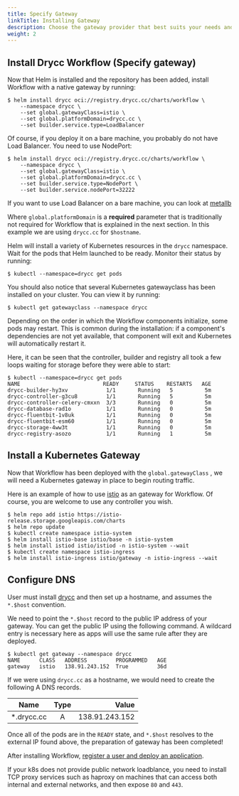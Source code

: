 ```yaml
---
title: Specify Gateway
linkTitle: Installing Gateway
description: Choose the gateway provider that best suits your needs and platform.
weight: 2
---
```


## Install Drycc Workflow (Specify gateway)

Now that Helm is installed and the repository has been added, install Workflow with a native gateway by running:

```
$ helm install drycc oci://registry.drycc.cc/charts/workflow \
    --namespace drycc \
    --set global.gatewayClass=istio \
    --set global.platformDomain=drycc.cc \
    --set builder.service.type=LoadBalancer
```

Of course, if you deploy it on a bare machine, you probably do not have Load Balancer. You need to use NodePort:
```
$ helm install drycc oci://registry.drycc.cc/charts/workflow \
    --namespace drycc \
    --set global.gatewayClass=istio \
    --set global.platformDomain=drycc.cc \
    --set builder.service.type=NodePort \
    --set builder.service.nodePort=32222
```

If you want to use Load Balancer on a bare machine, you can look at [metallb](https://github.com/metallb/metallb)

Where `global.platformDomain` is a **required** parameter that is traditionally not required for Workflow that is explained in the next section. In this example we are using `drycc.cc` for `$hostname`.

Helm will install a variety of Kubernetes resources in the `drycc` namespace.
Wait for the pods that Helm launched to be ready. Monitor their status by running:

```
$ kubectl --namespace=drycc get pods
```

You should also notice that several Kubernetes gatewayclass has been installed on your cluster. You can view it by running:

```
$ kubectl get gatewayclass --namespace drycc
```

Depending on the order in which the Workflow components initialize, some pods may restart. This is common during the
installation: if a component's dependencies are not yet available, that component will exit and Kubernetes will
automatically restart it.

Here, it can be seen that the controller, builder and registry all took a few loops waiting for storage before they were able to start:

```
$ kubectl --namespace=drycc get pods
NAME                          READY     STATUS    RESTARTS   AGE
drycc-builder-hy3xv            1/1       Running   5          5m
drycc-controller-g3cu8         1/1       Running   5          5m
drycc-controller-celery-cmxxn  3/3       Running   0          5m
drycc-database-rad1o           1/1       Running   0          5m
drycc-fluentbit-1v8uk          1/1       Running   0          5m
drycc-fluentbit-esm60          1/1       Running   0          5m
drycc-storage-4ww3t            1/1       Running   0          5m
drycc-registry-asozo           1/1       Running   1          5m
```

## Install a Kubernetes Gateway

Now that Workflow has been deployed with the `global.gatewayClass` , we will need a Kubernetes gateway in place to begin routing traffic.

Here is an example of how to use [istio](https://istio.io/) as an gateway for Workflow. Of course, you are welcome to use any controller you wish.

```
$ helm repo add istio https://istio-release.storage.googleapis.com/charts
$ helm repo update
$ kubectl create namespace istio-system
$ helm install istio-base istio/base -n istio-system
$ helm install istiod istio/istiod -n istio-system --wait
$ kubectl create namespace istio-ingress
$ helm install istio-ingress istio/gateway -n istio-ingress --wait
```

## Configure DNS

User must install [drycc](../quickstart/install-workflow.md) and then set up a hostname, and assumes the `*.$host` convention.

We need to point the `*.$host` record to the public IP address of your gateway. You can get the public IP using the following command. A wildcard entry is necessary here as apps will use the same rule after they are deployed.

```
$ kubectl get gateway --namespace drycc
NAME      CLASS   ADDRESS         PROGRAMMED   AGE
gateway   istio   138.91.243.152  True         36d
```

If we were using `drycc.cc` as a hostname, we would need to create the following A DNS records.

| Name                         | Type          | Value          |
| ---------------------------- |:-------------:| --------------:|
| *.drycc.cc                   | A             | 138.91.243.152 |

Once all of the pods are in the `READY` state, and `*.$host` resolves to the external IP found above, the preparation of gateway has been completed!

After installing Workflow, [register a user and deploy an application](../quickstart/deploy-an-app.md).

If your k8s does not provide public network loadblance, you need to install TCP proxy services such as haproxy on machines that can 
access both internal and external networks, and then expose `80` and `443`.